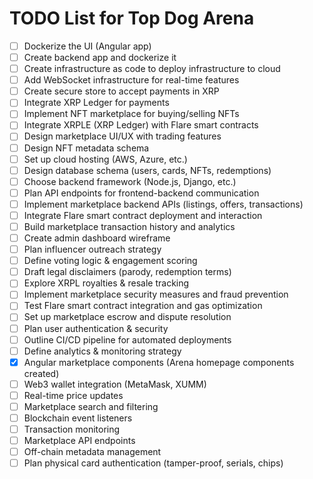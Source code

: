 # TODO List for Top Dog Arena

- [ ] Dockerize the UI (Angular app)
- [ ] Create backend app and dockerize it
- [ ] Create infrastructure as code to deploy infrastructure to cloud
- [ ] Add WebSocket infrastructure for real-time features
- [ ] Create secure store to accept payments in XRP
- [ ] Integrate XRP Ledger for payments
- [ ] Implement NFT marketplace for buying/selling NFTs
- [ ] Integrate XRPLE (XRP Ledger) with Flare smart contracts
- [ ] Design marketplace UI/UX with trading features
- [ ] Design NFT metadata schema
- [ ] Set up cloud hosting (AWS, Azure, etc.)
- [ ] Design database schema (users, cards, NFTs, redemptions)
- [ ] Choose backend framework (Node.js, Django, etc.)
- [ ] Plan API endpoints for frontend-backend communication
- [ ] Implement marketplace backend APIs (listings, offers, transactions)
- [ ] Integrate Flare smart contract deployment and interaction
- [ ] Build marketplace transaction history and analytics
- [ ] Create admin dashboard wireframe
- [ ] Plan influencer outreach strategy
- [ ] Define voting logic & engagement scoring
- [ ] Draft legal disclaimers (parody, redemption terms)
- [ ] Explore XRPL royalties & resale tracking
- [ ] Implement marketplace security measures and fraud prevention
- [ ] Test Flare smart contract integration and gas optimization
- [ ] Set up marketplace escrow and dispute resolution
- [ ] Plan user authentication & security
- [ ] Outline CI/CD pipeline for automated deployments
- [ ] Define analytics & monitoring strategy
- [x] Angular marketplace components (Arena homepage components created)
- [ ] Web3 wallet integration (MetaMask, XUMM)
- [ ] Real-time price updates
- [ ] Marketplace search and filtering
- [ ] Blockchain event listeners
- [ ] Transaction monitoring
- [ ] Marketplace API endpoints
- [ ] Off-chain metadata management
- [ ] Plan physical card authentication (tamper-proof, serials, chips)
